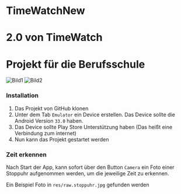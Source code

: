# TimeWatchNew
# 2.0 von TimeWatch
# Projekt für die Berufsschule

![Bild1](https://i.ibb.co/5hLr5bQ/Screenshot-20230310-124857.png "Bild1") ![Bild2](https://i.ibb.co/5Lyhd2t/Screenshot-20230310-124921.png "Bild2")

### Installation

1. Das Projekt von GitHub klonen
2. Unter dem Tab ```Emulator``` ein Device erstellen. Das Device sollte die Android Version ```33.0``` haben.
3. Das Device sollte Play Store Unterstützung haben (Das heißt eine Verbindung zum internet)
4. Nun kann das Projekt gestartet werden

### Zeit erkennen

Nach Start der App, kann sofort über den Button ```Camera``` ein Foto einer Stoppuhr aufgenommen werden, um die jeweilige Zeit zu erkennen.

Ein Beispiel Foto in ```res/raw.stoppuhr.jpg``` gefunden werden
